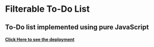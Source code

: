 # Filterable To-Do List

## To-Do list implemented using pure JavaScript


#### [Click Here to see the deployment](https://sudowebdev.github.io/filterable-todo-list/)